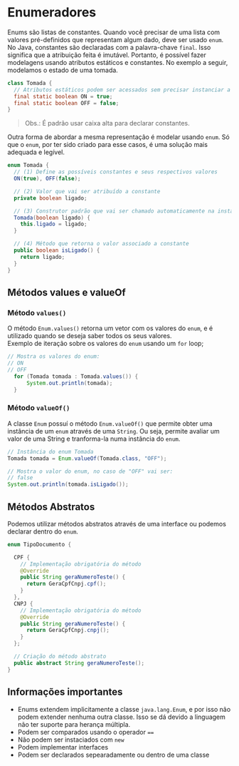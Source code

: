 # Enumeradores

Enums são listas de constantes. Quando você precisar de uma lista com valores pré-definidos que representam algum dado, deve ser usado `enum`.  
No Java, constantes são declaradas com a palavra-chave `final`. Isso significa que a atribuição feita é imutável. Portanto, é possível fazer modelagens usando atributos estáticos e constantes. No exemplo a seguir, modelamos o estado de uma tomada.

```java
class Tomada {
  // Atributos estáticos podem ser acessados sem precisar instanciar a classe.
  final static boolean ON = true;
  final static boolean OFF = false;
}
```

> Obs.: É padrão usar caixa alta para declarar constantes.

Outra forma de abordar a mesma representação é modelar usando `enum`. Só que o `enum`, por ter sido criado para esse casos, é uma solução mais adequada e legível.

```java
enum Tomada {
  // (1) Define as possíveis constantes e seus respectivos valores
  ON(true), OFF(false);

  // (2) Valor que vai ser atribuído a constante
  private boolean ligado;

  // (3) Construtor padrão que vai ser chamado automaticamente na instanciação.
  Tomada(boolean ligado) {
    this.ligado = ligado;
  }

  // (4) Método que retorna o valor associado a constante
  public boolean isLigado() {
    return ligado;
  }
}
```

## Métodos values e valueOf

### Método `values()`

O método `Enum.values()` retorna um vetor com os valores do `enum`, e é utilizado quando se deseja saber todos os seus valores.  
Exemplo de iteração sobre os valores do `enum` usando um `for` loop;

```java
// Mostra os valores do enum:
// ON
// OFF
  for (Tomada tomada : Tomada.values()) {
      System.out.println(tomada);
  }
```

### Método `valueOf()`

A classe `Enum` possuí o método `Enum.valueOf()` que permite obter uma instância de um `enum` através de uma `String`. Ou seja, permite avaliar um valor de uma String e tranforma-la numa instância do `enum`.

```java
// Instância do enum Tomada
Tomada tomada = Enum.valueOf(Tomada.class, "OFF");

// Mostra o valor do enum, no caso de "OFF" vai ser:
// false
System.out.println(tomada.isLigado());
```

## Métodos Abstratos

Podemos utilizar métodos abstratos através de uma interface ou podemos declarar dentro do `enum`.

```java
enum TipoDocumento {

  CPF {
    // Implementação obrigatória do método
    @Override
    public String geraNumeroTeste() {
      return GeraCpfCnpj.cpf();
    }
  },
  CNPJ {
    // Implementação obrigatória do método
    @Override
    public String geraNumeroTeste() {
      return GeraCpfCnpj.cnpj();
    }
  };

  // Criação do método abstrato
  public abstract String geraNumeroTeste();
}
```

## Informações importantes

- Enums extendem implicitamente a classe `java.lang.Enum`, e por isso não podem extender nenhuma outra classe. Isso se dá devido a linguagem não ter suporte para herança múltipla.
- Podem ser comparados usando o operador `==`
- Não podem ser instaciados com `new`
- Podem implementar interfaces
- Podem ser declarados sepearadamente ou dentro de uma classe
